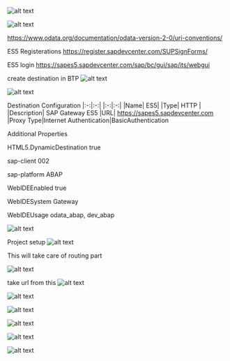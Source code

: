 ![alt text](image.png)

![alt text](image-1.png)

https://www.odata.org/documentation/odata-version-2-0/uri-conventions/

ES5 Registerations
https://register.sapdevcenter.com/SUPSignForms/

ES5 login
https://sapes5.sapdevcenter.com/sap/bc/gui/sap/its/webgui

create destination in BTP
![alt text](image-2.png)

![alt text](image-3.png)

Destination Configuration
|:-:|:-:|
|:-:|:-:|
|Name| ES5|
|Type| HTTP |
|Description| SAP Gateway ES5
|URL| https://sapes5.sapdevcenter.com
|Proxy Type|Internet
Authentication|BasicAuthentication

Additional Properties

HTML5.DynamicDestination
true

sap-client
002

sap-platform
ABAP

WebIDEEnabled
true

WebIDESystem
Gateway

WebIDEUsage
odata_abap, dev_abap


![alt text](image-5.png)

Project setup 
![alt text](image-4.png)

This will take care of routing part

![alt text](image-6.png)

take url from this
![alt text](image-7.png)

![alt text](image-8.png)

![alt text](image-9.png)

![alt text](image-10.png)

![alt text](image-11.png)

![alt text](image-12.png)